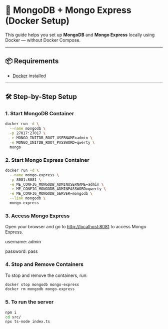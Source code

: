 # 🐳 MongoDB + Mongo Express (Docker Setup)

This guide helps you set up **MongoDB** and **Mongo Express** locally using Docker — without Docker Compose.

---

## 📦 Requirements

- [Docker](https://www.docker.com/) installed

---

## 🛠️ Step-by-Step Setup

### 1. Start MongoDB Container

```bash
docker run -d \
  --name mongodb \
  -p 27017:27017 \
  -e MONGO_INITDB_ROOT_USERNAME=admin \
  -e MONGO_INITDB_ROOT_PASSWORD=qwerty \
  mongo
```

### 2. Start Mongo Express Container
```bash
docker run -d \
  --name mongo-express \
  -p 8081:8081 \
  -e ME_CONFIG_MONGODB_ADMINUSERNAME=admin \
  -e ME_CONFIG_MONGODB_ADMINPASSWORD=qwerty \
  -e ME_CONFIG_MONGODB_SERVER=mongodb \
  --link mongodb \
  mongo-express

```


### 3. Access Mongo Express
Open your browser and go to [http://localhost:8081](http://localhost:8081) to access Mongo Express. 

username: admin 

password: pass

### 4. Stop and Remove Containers
To stop and remove the containers, run:

```bash
docker stop mongodb mongo-express
docker rm mongodb mongo-express
```
### 5. To run the server
```bash
npm i
cd src/
npx ts-node index.ts
```
